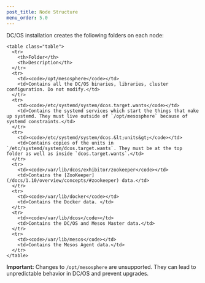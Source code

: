 ```yaml
---
post_title: Node Structure
menu_order: 5.0
---
```


DC/OS installation creates the following folders on each node:

    <table class="table">
      <tr>
        <th>Folder</th>
        <th>Description</th>
      </tr>
      <tr>
        <td><code>/opt/mesosphere</code></td>
        <td>Contains all the DC/OS binaries, libraries, cluster configuration. Do not modify.</td>
      </tr>
      <tr>
        <td><code>/etc/systemd/system/dcos.target.wants</code></td>
        <td>Contains the systemd services which start the things that make up systemd. They must live outside of `/opt/mesosphere` because of systemd constraints.</td>
      </tr>
      <tr>
        <td><code>/etc/systemd/system/dcos.&lt;units&gt;</code></td>
        <td>Contains copies of the units in `/etc/systemd/system/dcos.target.wants`. They must be at the top folder as well as inside `dcos.target.wants`.</td>
      </tr>
      <tr>
        <td><code>/var/lib/dcos/exhibitor/zookeeper</code></td>
        <td>Contains the [ZooKeeper](/docs/1.10/overview/concepts/#zookeeper) data.</td>
      </tr>
      <tr>
        <td><code>/var/lib/docker</code></td>
        <td>Contains the Docker data. </td>
      </tr>
      <tr>
        <td><code>/var/lib/dcos</code></td>
        <td>Contains the DC/OS and Mesos Master data.</td>
      </tr>
      <tr>
        <td><code>/var/lib/mesos</code></td>
        <td>Contains the Mesos Agent data.</td>
      </tr>
    </table>

**Important:** Changes to `/opt/mesosphere` are unsupported. They can lead to unpredictable behavior in DC/OS and prevent upgrades.
